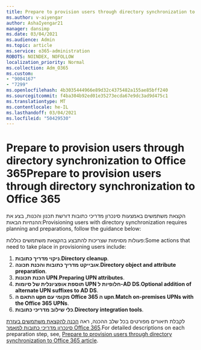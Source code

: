 ```yaml
---
title: Prepare to provision users through directory synchronization to Office 365
ms.author: v-aiyengar
author: AshaIyengar21
manager: dansimp
ms.date: 03/04/2021
ms.audience: Admin
ms.topic: article
ms.service: o365-administration
ROBOTS: NOINDEX, NOFOLLOW
localization_priority: Normal
ms.collection: Adm_O365
ms.custom:
- "9004167"
- "7299"
ms.openlocfilehash: 4b3035444966e89d32c4375482a155ae85bff240
ms.sourcegitcommit: f4ba304b92ed01e35273ecda67e9dc3ad9d475c1
ms.translationtype: MT
ms.contentlocale: he-IL
ms.lasthandoff: 03/04/2021
ms.locfileid: "50429530"
---
```

# <a name="prepare-to-provision-users-through-directory-synchronization-to-office-365"></a><span data-ttu-id="4168f-102">Prepare to provision users through directory synchronization to Office 365</span><span class="sxs-lookup"><span data-stu-id="4168f-102">Prepare to provision users through directory synchronization to Office 365</span></span>

<span data-ttu-id="4168f-103">הקצאת משתמשים באמצעות סינכרון מדריכי כתובות דורשת תכנון והכנות, בצע את ההנחיות הבאות:</span><span class="sxs-lookup"><span data-stu-id="4168f-103">Provisioning users with directory synchronization requires planning and preparations, follow the guidance below:</span></span>

<span data-ttu-id="4168f-104">פעולות מסוימות שצריכות להתבצע בהקצאת משתמשים כוללות:</span><span class="sxs-lookup"><span data-stu-id="4168f-104">Some actions that need to take place in provisioning users include:</span></span>
1. <span data-ttu-id="4168f-105">**ניקוי מדריך כתובות**.</span><span class="sxs-lookup"><span data-stu-id="4168f-105">**Directory cleanup**.</span></span>
1. <span data-ttu-id="4168f-106">**אובייקט מדריך כתובות והכנת תכונה**.</span><span class="sxs-lookup"><span data-stu-id="4168f-106">**Directory object and attribute preparation**.</span></span>
1. <span data-ttu-id="4168f-107">**הכנת תכונות UPN**.</span><span class="sxs-lookup"><span data-stu-id="4168f-107">**Preparing UPN attributes**.</span></span>
1. <span data-ttu-id="4168f-108">**תוספת אופציונלית של סיומות UPN חלופיות ל-AD DS**.</span><span class="sxs-lookup"><span data-stu-id="4168f-108">**Optional addition of alternate UPN suffixes to AD DS**.</span></span>
1. <span data-ttu-id="4168f-109">**התאם ה upn מקומי עם Office 365 ה upn**.</span><span class="sxs-lookup"><span data-stu-id="4168f-109">**Match on-premises UPNs with the Office 365 UPNs**.</span></span>
1. <span data-ttu-id="4168f-110">**כלי שילוב מדריכי כתובות**.</span><span class="sxs-lookup"><span data-stu-id="4168f-110">**Directory integration tools**.</span></span>

<span data-ttu-id="4168f-111">לקבלת תיאורים מפורטים בכל שלב ההכנה, ראה [הכנה להקצאת משתמשים בעזרת סינכרון מדריכי כתובות למאמר Office 365](https://aka.ms/office365assistantprovisionuserstooffice365).</span><span class="sxs-lookup"><span data-stu-id="4168f-111">For detailed descriptions on each preparation step, see, [Prepare to provision users through directory synchronization to Office 365 article](https://aka.ms/office365assistantprovisionuserstooffice365).</span></span>
